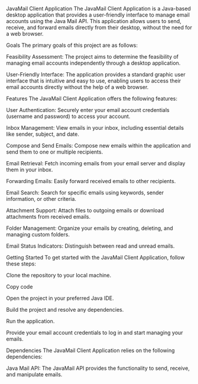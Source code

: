 JavaMail Client Application
The JavaMail Client Application is a Java-based desktop application that provides a user-friendly interface to manage email accounts using the Java Mail API. This application allows users to send, receive, and forward emails directly from their desktop, without the need for a web browser.

Goals
The primary goals of this project are as follows:

Feasibility Assessment: The project aims to determine the feasibility of managing email accounts independently through a desktop application.

User-Friendly Interface: The application provides a standard graphic user interface that is intuitive and easy to use, enabling users to access their email accounts directly without the help of a web browser.

Features
The JavaMail Client Application offers the following features:

User Authentication: Securely enter your email account credentials (username and password) to access your account.

Inbox Management: View emails in your inbox, including essential details like sender, subject, and date.

Compose and Send Emails: Compose new emails within the application and send them to one or multiple recipients.

Email Retrieval: Fetch incoming emails from your email server and display them in your inbox.

Forwarding Emails: Easily forward received emails to other recipients.

Email Search: Search for specific emails using keywords, sender information, or other criteria.

Attachment Support: Attach files to outgoing emails or download attachments from received emails.

Folder Management: Organize your emails by creating, deleting, and managing custom folders.

Email Status Indicators: Distinguish between read and unread emails.

Getting Started
To get started with the JavaMail Client Application, follow these steps:

Clone the repository to your local machine.

Copy code

Open the project in your preferred Java IDE.

Build the project and resolve any dependencies.

Run the application.

Provide your email account credentials to log in and start managing your emails.

Dependencies
The JavaMail Client Application relies on the following dependencies:

Java Mail API: The JavaMail API provides the functionality to send, receive, and manipulate emails.
